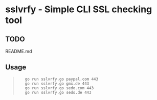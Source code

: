 # sslvrfy - Simple CLI SSL checking tool

## TODO
  README.md

## Usage

>        go run sslvrfy.go paypal.com 443
>        go run sslvrfy.go gmx.de 443
>        go run sslvrfy.go sedo.com 443
>        go run sslvrfy.go sedo.de 443

